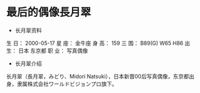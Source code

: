 # 最后的偶像長月翠

- 长月翠资料

生 日： 2000-05-17
星 座： 金牛座
身 高： 159
三 围： B89(G) W65 H86
出 生： 日本 东京都
职 业： 写真偶像

- 长月翠介绍

长月翠（長月翠，みどり、Midori Natsuki），日本新晋00后写真偶像，东京都出身，隶属株式会社ワールドビジョンプロ旗下。